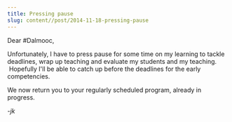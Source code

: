 ```yaml
---
title: Pressing pause
slug: content//post/2014-11-18-pressing-pause
---
```

Dear #Dalmooc,

Unfortunately, I have to press pause for some time on my learning to tackle deadlines, wrap up teaching and evaluate my students and my teaching.  Hopefully I'll be able to catch up before the deadlines for the early competencies.

We now return you to your regularly scheduled program, already in progress.

-*jk*

